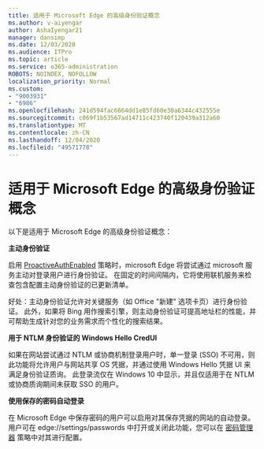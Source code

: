 ```yaml
---
title: 适用于 Microsoft Edge 的高级身份验证概念
ms.author: v-aiyengar
author: AshaIyengar21
manager: dansimp
ms.date: 12/03/2020
ms.audience: ITPro
ms.topic: article
ms.service: o365-administration
ROBOTS: NOINDEX, NOFOLLOW
localization_priority: Normal
ms.custom:
- "9003931"
- "6986"
ms.openlocfilehash: 241d594fac6664dd1e85fd60e30a6344c432555e
ms.sourcegitcommit: c069f1b53567ad14711c423740f120439a312a60
ms.translationtype: MT
ms.contentlocale: zh-CN
ms.lasthandoff: 12/04/2020
ms.locfileid: "49571778"
---
```

# <a name="advanced-authentication-concepts-applicable-to-microsoft-edge"></a>适用于 Microsoft Edge 的高级身份验证概念

以下是适用于 Microsoft Edge 的高级身份验证概念：

**主动身份验证**

启用 [ProactiveAuthEnabled](https://go.microsoft.com/fwlink/?linkid=2134621) 策略时，microsoft Edge 将尝试通过 microsoft 服务主动对登录用户进行身份验证。 在固定的时间间隔内，它将使用联机服务来检查包含配置主动身份验证的已更新清单。

好处：主动身份验证允许对关键服务（如 Office "新建" 选项卡页）进行身份验证。 此外，如果将 Bing 用作搜索引擎，则主动身份验证可提高地址栏的性能，并可帮助生成针对您的业务需求而个性化的搜索结果。

**用于 NTLM 身份验证的 Windows Hello CredUI**

如果在网站尝试通过 NTLM 或协商机制登录用户时，单一登录 (SSO) 不可用，则此功能将允许用户与网站共享 OS 凭据，并通过使用 Windows Hello 凭据 UI 来满足身份验证质询。 此登录流仅在 Windows 10 中显示，并且仅适用于在 NTLM 或协商质询期间未获取 SSO 的用户。

**使用保存的密码自动登录**

在 Microsoft Edge 中保存密码的用户可以启用对其保存凭据的网站的自动登录。 用户可在 edge://settings/passwords 中打开或关闭此功能，您可以在 [密码管理器](https://go.microsoft.com/fwlink/?linkid=2134622) 策略中对其进行配置。
